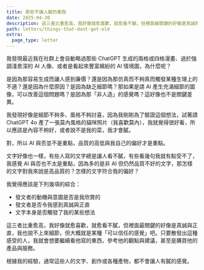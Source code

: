 ```yaml
---
title: 那些不讓人膩的東西
date: 2025-04-30
description: 這三者比重愈高，我好像就愈喜歡，就愈看不膩，但裡面最關鍵的好像是真誠與正直，我也說不上來細節，但大概就是某種「可以信任的感覺」吧。
path: letters/things-that-dont-get-old
extra:
  page_type: letter
---
```


我發現最近我在社群上會自動略過那些 ChatGPT 生成的兩格或四格漫畫、過於強調淺景深的 AI 人像、或者是看起來豐富繽紛的 AI 情境圖，為什麼呢？

是因為那容易生成而讓人感到廉價？還是因為那仿真而不夠真而觸發某種生理上的不適？還是因為什麼原因？是因為缺乏細節嗎？那如果是請 AI 產生充滿細節的圖像，可以改善這個問題嗎？是因為那「非人造」的感覺嗎？這好像也不是關鍵差異。

我發現好像是細節不夠多、風格不夠討喜，因為我剛剛為了驗證這個想法，試著請 ChatGPT 4o 產了一張莫內風格的貓咪照片（我喜歡莫內），我就覺得很好看，所以應該是內容不夠好，或者說不是我的菜，我才會膩。

對，所以 AI 與否並不是重點，品質的高低與我自己的偏好才是重點。

文字好像也一樣，有些人寫的文字總是讓人看不膩，有些看幾句我就有點受不了，我感覺 AI 與否也不太是重點，因為多的是非 AI 但仍然品質不好的文字，那怎樣的文字對我來說是高品質的？怎樣的文字符合我的偏好？

我覺得應該是下列幾項的綜合：

- 發文者的動機與意圖是否是我欣賞的
- 發文者是否令我感到真誠與正直
- 文字本身是否觸發了我的某些想法

這三者比重愈高，我好像就愈喜歡，就愈看不膩，但裡面最關鍵的好像是真誠與正直，我也說不上來細節，但大概就是某種「可以信任的感覺」吧。只要散發出這種感受的人，我就會想要繼續看他寫的東西，參考他的觀點與建議，甚至是購買他的產品與服務。

根據我的經驗，通常這些人的文字、創作或各種產物，都不會讓人有膩的感覺。